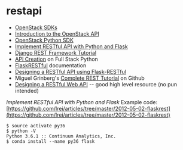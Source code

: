 # restapi

* [OpenStack SDKs](https://wiki.openstack.org/wiki/SDKs)
* [Introduction to the OpenStack API](https://www.linux.com/learn/introduction-openstack-api)
* [OpenStack Python SDK](https://docs.openstack.org/user-guide/sdk.html)
* [Implement RESTful API with Python and Flask](http://blog.luisrei.com/articles/flaskrest.html)
* [Django REST Framework Tutorial](http://www.django-rest-framework.org/tutorial/quickstart/)
* [API Creation](https://www.fullstackpython.com/api-creation.html) on Full Stack Python
* [FlaskRESTful](https://flask-restful.readthedocs.io/en/0.3.5/) documentation
* [Designing a RESTful API using Flask-RESTful](https://blog.miguelgrinberg.com/post/designing-a-restful-api-using-flask-restful)
* Miguel Grinberg's [Complete REST Tutorial](https://github.com/miguelgrinberg/REST-tutorial) on Github
* [Designing a RESTful Web API](http://blog.luisrei.com/articles/rest.html) -- good high level resource (no pun intended)


*Implement RESTful API with Python and Flask*
Example code: [https://github.com/lrei/articles/tree/master/2012-05-02-flaskrest](https://github.com/lrei/articles/tree/master/2012-05-02-flaskrest)

~~~~
$ source activate py36
$ python -V
Python 3.6.1 :: Continuum Analytics, Inc.
$ conda install --name py36 flask
~~~~

